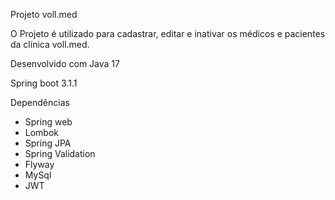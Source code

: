 Projeto voll.med

O Projeto é utilizado para cadastrar, editar e inativar os médicos e pacientes da clínica voll.med. 

Desenvolvido com Java 17

Spring boot 3.1.1

Dependências

- Spring web
- Lombok
- Spring JPA
- Spring Validation
- Flyway
- MySql
- JWT
 
